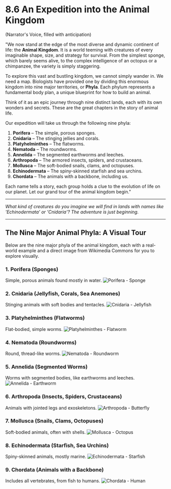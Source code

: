 # 8.6 An Expedition into the Animal Kingdom

(Narrator's Voice, filled with anticipation)

"We now stand at the edge of the most diverse and dynamic continent of life: the **Animal Kingdom**. It is a world teeming with creatures of every imaginable shape, size, and strategy for survival. From the simplest sponge, which barely seems alive, to the complex intelligence of an octopus or a chimpanzee, the variety is simply staggering.

To explore this vast and bustling kingdom, we cannot simply wander in. We need a map. Biologists have provided one by dividing this enormous kingdom into nine major territories, or **Phyla**. Each phylum represents a fundamental body plan, a unique blueprint for how to build an animal.

Think of it as an epic journey through nine distinct lands, each with its own wonders and secrets. These are the great chapters in the story of animal life.

Our expedition will take us through the following nine phyla:

1.  **Porifera** – The simple, porous sponges.
2.  **Cnidaria** – The stinging jellies and corals.
3.  **Platyhelminthes** – The flatworms.
4.  **Nematoda** – The roundworms.
5.  **Annelida** – The segmented earthworms and leeches.
6.  **Arthropoda** – The armored insects, spiders, and crustaceans.
7.  **Mollusca** – The soft-bodied snails, clams, and octopuses.
8.  **Echinodermata** – The spiny-skinned starfish and sea urchins.
9.  **Chordata** – The animals with a backbone, including us.

Each name tells a story, each group holds a clue to the evolution of life on our planet. Let our grand tour of the animal kingdom begin."

***

*What kind of creatures do you imagine we will find in lands with names like 'Echinodermata' or 'Cnidaria'? The adventure is just beginning.*

---

## The Nine Major Animal Phyla: A Visual Tour

Below are the nine major phyla of the animal kingdom, each with a real-world example and a direct image from Wikimedia Commons for you to explore visually.

### 1. Porifera (Sponges)
Simple, porous animals found mostly in water.
![Porifera - Sponge](https://upload.wikimedia.org/wikipedia/commons/2/2b/Spongia_officinalis_-_MHNT.jpg)

### 2. Cnidaria (Jellyfish, Corals, Sea Anemones)
Stinging animals with soft bodies and tentacles.
![Cnidaria - Jellyfish](https://upload.wikimedia.org/wikipedia/commons/6/6e/Starfish_1.jpg)

### 3. Platyhelminthes (Flatworms)
Flat-bodied, simple worms.
![Platyhelminthes - Flatworm](https://upload.wikimedia.org/wikipedia/commons/2/2c/Schistosoma_mansoni_eggs_01.png)

### 4. Nematoda (Roundworms)
Round, thread-like worms.
![Nematoda - Roundworm](https://upload.wikimedia.org/wikipedia/commons/2/2c/Ascaris_lumbricoides.jpeg)

### 5. Annelida (Segmented Worms)
Worms with segmented bodies, like earthworms and leeches.
![Annelida - Earthworm](https://upload.wikimedia.org/wikipedia/commons/6/6b/Earthworm.jpg)

### 6. Arthropoda (Insects, Spiders, Crustaceans)
Animals with jointed legs and exoskeletons.
![Arthropoda - Butterfly](https://upload.wikimedia.org/wikipedia/commons/6/6e/Monarch_Butterfly_Danaus_plexippus_Male_2664px.jpg)

### 7. Mollusca (Snails, Clams, Octopuses)
Soft-bodied animals, often with shells.
![Mollusca - Octopus](https://upload.wikimedia.org/wikipedia/commons/6/6b/Octopus_vulgaris_2.jpg)

### 8. Echinodermata (Starfish, Sea Urchins)
Spiny-skinned animals, mostly marine.
![Echinodermata - Starfish](https://upload.wikimedia.org/wikipedia/commons/6/6e/Starfish_1.jpg)

### 9. Chordata (Animals with a Backbone)
Includes all vertebrates, from fish to humans.
![Chordata - Human](https://upload.wikimedia.org/wikipedia/commons/8/8b/Homo_sapiens_sapiens.png)
